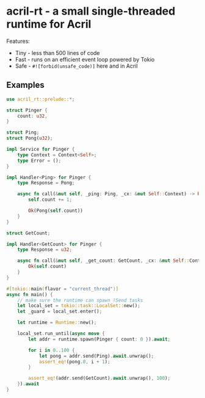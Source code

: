 # acril-rt - a small single-threaded runtime for Acril

Features:
- Tiny - less than 500 lines of code
- Fast - runs on an efficient event loop powered by Tokio
- Safe - `#![forbid(unsafe_code)]` here and in Acril

## Examples

```rust
use acril_rt::prelude::*;

struct Pinger {
    count: u32,
}

struct Ping;
struct Pong(u32);

impl Service for Pinger {
    type Context = Context<Self>;
    type Error = ();
}

impl Handler<Ping> for Pinger {
    type Response = Pong;

    async fn call(&mut self, _ping: Ping, _cx: &mut Self::Context) -> Result<Pong, Self::Error> {
        self.count += 1;

        Ok(Pong(self.count))
    }
}

struct GetCount;

impl Handler<GetCount> for Pinger {
    type Response = u32;

    async fn call(&mut self, _get_count: GetCount, _cx: &mut Self::Context) -> Result<u32, Self::Error> {
        Ok(self.count)
    }
}

#[tokio::main(flavor = "current_thread")]
async fn main() {
    // make sure the runtime can spawn !Send tasks
    let local_set = tokio::task::LocalSet::new();
    let _guard = local_set.enter();

    let runtime = Runtime::new();

    local_set.run_until(async move {
        let addr = runtime.spawn(Pinger { count: 0 }).await;

        for i in 0..100 {
            let pong = addr.send(Ping).await.unwrap();
            assert_eq!(pong.0, i + 1);
        }

        assert_eq!(addr.send(GetCount).await.unwrap(), 100);
    }).await
}
```
